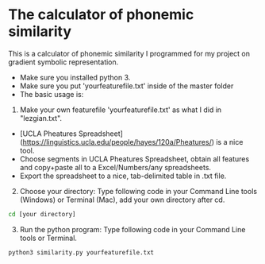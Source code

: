 # The calculator of phonemic similarity 
This is a calculator of phonemic similarity I programmed for my project on gradient symbolic representation. 
- Make sure you installed python 3.
- Make sure you put 'yourfeaturefile.txt' inside of the master folder
- The basic usage is: 
1. Make your own featurefile 'yourfeaturefile.txt' as what I did in "lezgian.txt". 
  - [UCLA Pheatures Spreadsheet]  (https://linguistics.ucla.edu/people/hayes/120a/Pheatures/) is a nice tool. 
  - Choose segments in UCLA Pheatures Spreadsheet, obtain all features and copy+paste all to a Excel/Numbers/any spreadsheets. 
  - Export the spreadsheet to a nice, tab-delimited table in .txt file.
2. Choose your directory: Type following code in your Command Line tools (Windows) or Terminal (Mac), add your own directory after cd.
```bash
cd [your directory]
```
3. Run the python program: Type following code in your Command Line tools or Terminal. 
```bash
python3 similarity.py yourfeaturefile.txt
``` 

